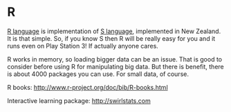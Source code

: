 # R

[R language](http://www.r-project.org/) is implementation of [S language](http://en.wikipedia.org/wiki/S_%28programming_language%29), implemented in New Zealand. It is that simple. So, if you know S then R will be really easy for you and it runs even on Play Station 3! If actually anyone cares.

R works in memory, so loading bigger data can be an issue. That is good to consider before using R for manipulating big data. But there is benefit, there is about 4000 packages you can use. For small data, of course.

R books: http://www.r-project.org/doc/bib/R-books.html

Interactive learning package: http://swirlstats.com
